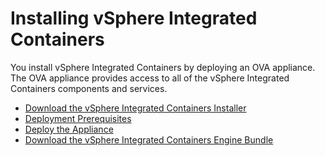 # Installing vSphere Integrated Containers #

You install vSphere Integrated Containers by deploying an OVA appliance. The OVA appliance provides access to all of the vSphere Integrated Containers components and services.

- [Download the vSphere Integrated Containers Installer](download_vic.md)
- [Deployment Prerequisites](vic_installation_prereqs.md)
- [Deploy the Appliance](deploy_vic_appliance.md)
- [Download the vSphere Integrated Containers Engine Bundle](vic_engine_bundle.md)